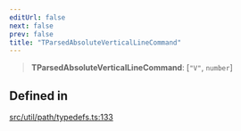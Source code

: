 ```yaml
---
editUrl: false
next: false
prev: false
title: "TParsedAbsoluteVerticalLineCommand"
---
```


> **TParsedAbsoluteVerticalLineCommand**: [`"V"`, `number`]

## Defined in

[src/util/path/typedefs.ts:133](https://github.com/fabricjs/fabric.js/blob/v6.0.0-rc4/src/util/path/typedefs.ts#L133)
